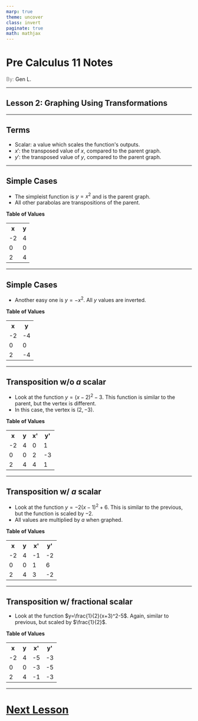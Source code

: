 ```yaml
---
marp: true
theme: uncover
class: invert
paginate: true
math: mathjax
---
```


# <!--fit--> Pre Calculus 11 Notes
<span style="color:grey">By:</span> Gen L.

<!--_footer: In partnership with Hyperion University, 2023-->

---

## Lesson 2: Graphing Using Transformations

---

## Terms

* Scalar: a value which scales the function's outputs.
* $x'$: the transposed value of $x$, compared to the parent graph.
* $y'$: the transposed value of $y$, compared to the parent graph.

---

## Simple Cases

* The simpleist function is $y=x^2$ and is the parent graph.
* All other parabolas are transpositions of the parent.

**Table of Values**

<table>
    <tr>
        <th>x</th> <th>y</th>
    </tr>
    <tr>
        <td>-2</td> <td>4</td>
    </tr>
    <tr>
        <td>0</td> <td>0</td>
    </tr>
    <tr>
        <td>2</td> <td>4</td>
    </tr>
</table>

---

## Simple Cases

* Another easy one is $y=-x^2$. All $y$ values are inverted.

**Table of Values**

<table>
    <tr>
        <th>x</th> <th>y</th>
    </tr>
    <tr>
        <td>-2</td> <td>-4</td>
    </tr>
    <tr>
        <td>0</td> <td>0</td>
    </tr>
    <tr>
        <td>2</td> <td>-4</td>
    </tr>
</table>

---

## Transposition w/o $a$ scalar

* Look at the function $y=(x-2)^2-3$. This function is similar to the parent, but the vertex is different.
* In this case, the vertex is $(2,-3)$.

**Table of Values**

<table>
    <tr>
        <th>x</th> <th>y</th> <th>x'</th> <th>y'</th>
    </tr>
    <tr>
        <td>-2</td> <td>4</td> <td>0</td>
        <td>1</td>
    </tr>
    <tr>
        <td>0</td> <td>0</td> <td>2</td> <td>-3</td>
    </tr>
    <tr>
        <td>2</td> <td>4</td> <td>4</td> <td>1</td>
    </tr>
</table>

---

## Transposition w/ $a$ scalar

* Look at the function $y=-2(x-1)^2+6$. This is similar to the previous, but the function is scaled by $-2$.
* All values are multiplied by $a$ when graphed.

**Table of Values**

<table>
    <tr>
        <th>x</th> <th>y</th> <th>x'</th> <th>y'</th>
    </tr>
    <tr>
        <td>-2</td> <td>4</td> <td>-1</td>
        <td>-2</td>
    </tr>
    <tr>
        <td>0</td> <td>0</td> <td>1</td> <td>6</td>
    </tr>
    <tr>
        <td>2</td> <td>4</td> <td>3</td> <td>-2</td>
    </tr>
</table>

---

## Transposition w/ fractional scalar

* Look at the function $y=\frac{1}{2}(x+3)^2-5$. Again, similar to previous, but scaled by $\frac{1}{2}$.

**Table of Values**

<table>
    <tr>
        <th>x</th> <th>y</th> <th>x'</th> <th>y'</th>
    </tr>
    <tr>
        <td>-2</td> <td>4</td> <td>-5</td>
        <td>-3</td>
    </tr>
    <tr>
        <td>0</td> <td>0</td> <td>-3</td> <td>-5</td>
    </tr>
    <tr>
        <td>2</td> <td>4</td> <td>-1</td> <td>-3</td>
    </tr>
</table>

---

# [Next Lesson <i class="fa-solid fa-circle-arrow-right"></i>](Lesson%203%20(Writing%20Equations%20Using%20Transformations).html) 

<link rel="stylesheet" href="https://cdnjs.cloudflare.com/ajax/libs/font-awesome/6.3.0/css/all.min.css">